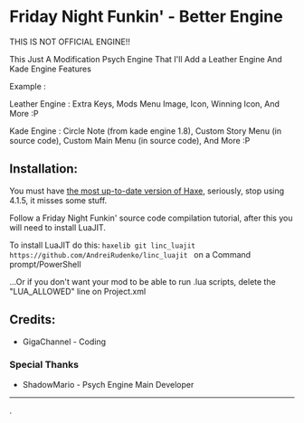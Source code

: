 # Friday Night Funkin' - Better Engine
THIS IS NOT OFFICIAL ENGINE!!

This Just A Modification Psych Engine That I'll Add a Leather Engine And Kade Engine Features

Example :

Leather Engine : Extra Keys, Mods Menu Image, Icon, Winning Icon, And More :P

Kade Engine : Circle Note (from kade engine 1.8), Custom Story Menu (in source code), Custom Main Menu (in source code), And More :P

## Installation:
You must have [the most up-to-date version of Haxe](https://haxe.org/download/), seriously, stop using 4.1.5, it misses some stuff.

Follow a Friday Night Funkin' source code compilation tutorial, after this you will need to install LuaJIT.

To install LuaJIT do this: `haxelib git linc_luajit https://github.com/AndreiRudenko/linc_luajit ` on a Command prompt/PowerShell

...Or if you don't want your mod to be able to run .lua scripts, delete the "LUA_ALLOWED" line on Project.xml

## Credits:
* GigaChannel - Coding

### Special Thanks
* ShadowMario - Psych Engine Main Developer
_____________________________________
.

